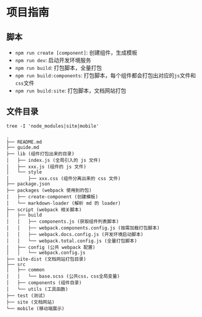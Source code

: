# 项目指南

## 脚本

- `npm run create [component]`: 创建组件，生成模板
- `npm run dev`: 启动开发环境服务
- `npm run build`: 打包脚本，全量打包
- `npm run build:components`: 打包脚本，每个组件都会打包出对应的`js`文件和`css`文件
- `npm run build:site`: 打包脚本，文档网站打包

## 文件目录

`tree -I 'node_modules|site|mobile'`

```
.
├── README.md
├── guide.md
├── lib (组件打包出来的目录)
│   ├── index.js (全局引入的 js 文件)
│   ├── xxx.js (组件的 js 文件)
│   └── style
│       ├── xxx.css (组件分离出来的 css 文件)
├── package.json
├── packages (webpack 使用到的包)
│   ├── create-component (创建模板)
│   └── markdown-loader (解析 md 的 loader)
├── script (webpack 相关脚本)
│   ├── build
│   │   ├── components.js (获取组件列表脚本)
│   │   ├── webpack.components.config.js (按需加载打包脚本)
│   │   ├── webpack.docs.config.js (开发环境启动脚本)
│   │   └── webpack.total.config.js (全量打包脚本)
│   ├── config (公共 webpack 配置)
│   │   └── webpack.config.js
├── site-dist (文档网站打包目录)
├── src
│   ├── common
│   │   └── base.scss (公共css，css全局变量)
│   ├── components (组件目录)
│   └── utils (工具函数)
├── test (测试)
├── site (文档网站)
└── mobile (移动端展示)
```

